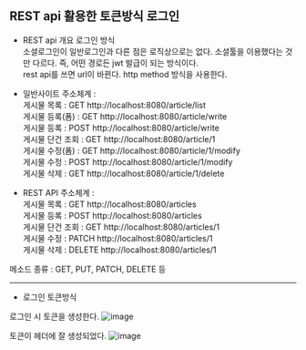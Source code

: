## REST api 활용한 토큰방식 로그인

- REST api 개요
로그인 방식 <br>
소셜로그인이 일반로그인과 다른 점은 로직상으로는 없다. 소셜툴을 이용했다는 것만 다르다. 즉, 어떤 경로든 jwt 발급이 되는 방식이다. <br>
rest api를 쓰면 url이 바뀐다. http method 방식을 사용한다. <br>
 
- 일반사이트 주소체계 : <br>
게시물 목록 : GET http://localhost:8080/article/list <br>
게시물 등록(폼) : GET http://localhost:8080/article/write <br>
게시물 등록 : POST http://localhost:8080/article/write <br>
게시물 단건 조회 : GET http://localhost:8080/article/1 <br>
게시물 수정(폼) : GET http://localhost:8080/article/1/modify <br>
게시물 수정 : POST http://localhost:8080/article/1/modify <br>
게시물 삭제 : GET http://localhost:8080/article/1/delete <br>

- REST API 주소체계 : <br>
게시물 목록 : GET http://localhost:8080/articles <br>
게시물 등록 : POST http://localhost:8080/articles <br>
게시물 단건 조회 : GET http://localhost:8080/articles/1 <br>
게시물 수정 : PATCH http://localhost:8080/articles/1 <br>
게시물 삭제 : DELETE http://localhost:8080/articles/1 <br>

메소드 종류 : GET, PUT, PATCH, DELETE 등 <br>

<hr>

- 로그인 토큰방식

로그인 시 토큰을 생성한다.
![image](https://github.com/yhwit30/rest_api_2024_05/assets/153142837/7169673a-a488-4274-8b0d-da2d503da8ba)

토큰이 헤더에 잘 생성되었다.
![image](https://github.com/yhwit30/rest_api_2024_05/assets/153142837/9b577713-75f8-46e3-ac4a-c8847d004baa)


